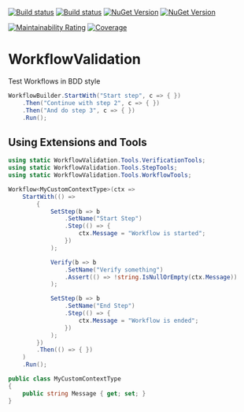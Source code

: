 [![Build status](https://img.shields.io/appveyor/build/chriswalpen/WorkflowValidation/master?label=Master&logo=appveyor&style=for-the-badge)](https://ci.appveyor.com/project/chriswalpen/WorkflowValidation/branch/master)
[![Build status](https://img.shields.io/appveyor/build/chriswalpen/WorkflowValidation/dev?label=Dev&logo=appveyor&style=for-the-badge)](https://ci.appveyor.com/project/chriswalpen/WorkflowValidation/branch/dev)
[![NuGet Version](https://img.shields.io/nuget/v/WorkflowValidation.svg?style=for-the-badge&label=Latest)](https://www.nuget.org/packages/WorkflowValidation/)
[![NuGet Version](https://img.shields.io/nuget/vpre/WorkflowValidation.svg?style=for-the-badge&label=RC)](https://www.nuget.org/packages/WorkflowValidation/)
  
[![Maintainability Rating](https://sonarcloud.io/api/project_badges/measure?project=WickedFlame_WorkflowValidation&metric=sqale_rating)](https://sonarcloud.io/summary/new_code?id=WickedFlame_WorkflowValidation)
[![Coverage](https://sonarcloud.io/api/project_badges/measure?project=WickedFlame_WorkflowValidation&metric=coverage)](https://sonarcloud.io/summary/new_code?id=WickedFlame_WorkflowValidation)

# WorkflowValidation
Test Workflows in BDD style


```csharp
WorkflowBuilder.StartWith("Start step", c => { })
    .Then("Continue with step 2", c => { })
    .Then("And do step 3", c => { })
    .Run();
```
  
## Using Extensions and Tools
```csharp
using static WorkflowValidation.Tools.VerificationTools;
using static WorkflowValidation.Tools.StepTools;
using static WorkflowValidation.Tools.WorkflowTools;

Workflow<MyCustomContextType>(ctx =>
    StartWith(() =>
        {
            SetStep(b => b
                .SetName("Start Step")
                .Step(() => {
                    ctx.Message = "Workflow is started";
                })
            );

            Verify(b => b
                .SetName("Verify something")
                .Assert(() => !string.IsNullOrEmpty(ctx.Message))
            );

            SetStep(b => b
                .SetName("End Step")
                .Step(() => {
                    ctx.Message = "Workflow is ended";
                })
            );
        })
        .Then(() => { })
    )
    .Run();

public class MyCustomContextType
{
    public string Message { get; set; }
}
```